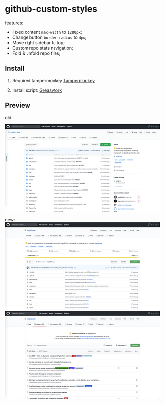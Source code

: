 # github-custom-styles

features:

* Fixed content `max-width` to `1280px`;
* Change button `border-radius` to `4px`;
* Move right sidebar to top;
* Custom repo stats navigation;
* Fold & unfold repo files;

## Install

1. Required tampermonkey [Tampermonkey](https://www.tampermonkey.net/index.php)

2. Install script: [Greasyfork](https://greasyfork.org/zh-CN/scripts/405969-github-custom-styles)

## Preview

old:

![old](./images/source.png)

new:
![new](./images/new.png)
![new-issues](./images/new-issues.png)
